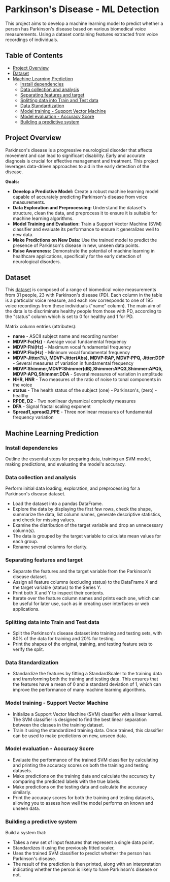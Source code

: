 # Parkinson's Disease - ML Detection
This project aims to develop a machine learning model to predict whether a person has Parkinson's disease based on various biomedical voice measurements. Using a dataset containing features extracted from voice recordings of individuals. 

## Table of Contents
- [Project Overview](#project-overview)
- [Dataset](#dataset)
- [Machine Learning Prediction](#machine-learning-prediction)
    - [Install dependencies](#install-dependencies)
    - [Data collection and analysis](#data-collection-and-analysis)
    - [Separating features and target](#separating-features-and-target)
    - [Splitting data into Train and Test data](#splitting-data-into-train-and-test-data)
    - [Data Standardization](#data-standardization)
    - [Model training - Support Vector Machine](#model-training---support-vector-machine)
    - [Model evaluation - Accuracy Score](#model-evaluation---accuracy-score)
    - [Building a predictive system](#building-a-predictive-system)

## Project Overview
Parkinson's disease is a progressive neurological disorder that affects movement and can lead to significant disability. Early and accurate diagnosis is crucial for effective management and treatment. This project leverages data-driven approaches to aid in the early detection of the disease.

**Goals:**
- **Develop a Predictive Model:** Create a robust machine learning model capable of accurately predicting Parkinson's disease from voice measurements.
- **Data Exploration and Preprocessing:** Understand the dataset's structure, clean the data, and preprocess it to ensure it is suitable for machine learning algorithms.
- **Model Training and Evaluation:** Train a Support Vector Machine (SVM) classifier and evaluate its performance to ensure it generalizes well to new data.
- **Make Predictions on New Data:** Use the trained model to predict the presence of Parkinson's disease in new, unseen data points.
- **Raise Awareness:** Demonstrate the potential of machine learning in healthcare applications, specifically for the early detection of neurological disorders.

## Dataset
This [dataset](https://www.kaggle.com/datasets/vikasukani/parkinsons-disease-data-set) is composed of a range of biomedical voice measurements from 31 people, 23 with Parkinson's disease (PD). Each column in the table is a particular voice measure, and each row corresponds to one of 195 voice recordings from these individuals ("name" column). The main aim of the data is to discriminate healthy people from those with PD, according to the "status" column which is set to 0 for healthy and 1 for PD.

Matrix column entries (attributes):
- **name** - ASCII subject name and recording number
- **MDVP:Fo(Hz)** - Average vocal fundamental frequency
- **MDVP:Fhi(Hz)** - Maximum vocal fundamental frequency
- **MDVP:Flo(Hz)** - Minimum vocal fundamental frequency
- **MDVP:Jitter(%), MDVP:Jitter(Abs), MDVP:RAP, MDVP:PPQ, Jitter:DDP** - Several measures of variation in fundamental frequency
- **MDVP:Shimmer,MDVP:Shimmer(dB),Shimmer:APQ3,Shimmer:APQ5,MDVP:APQ,Shimmer:DDA** - Several measures of variation in amplitude
- **NHR, HNR** - Two measures of the ratio of noise to tonal components in the voice
- **status** - The health status of the subject (one) - Parkinson's, (zero) - healthy
- **RPDE, D2** - Two nonlinear dynamical complexity measures
- **DFA** - Signal fractal scaling exponent
- **Spread1,spread2,PPE** - Three nonlinear measures of fundamental frequency variation

## Machine Learning Prediction
### Install dependencies
Outline the essential steps for preparing data, training an SVM model, making predictions, and evaluating the model's accuracy.

### Data collection and analysis
Perform initial data loading, exploration, and preprocessing for a Parkinson's disease dataset.
- Load the dataset into a pandas DataFrame.
- Explore the data by displaying the first few rows, check the shape, summarize the data, list column names, generate descriptive statistics, and check for missing values.
- Examine the distribution of the target variable and drop an unnecessary column(s).
- The data is grouped by the target variable to calculate mean values for each group.
- Rename several columns for clarity.

### Separating features and target
- Separate the features and the target variable from the Parkinson's disease dataset.
- Assign all feature columns (excluding status) to the DataFrame X and the target variable (status) to the Series Y.
- Print both X and Y to inspect their contents.
- Iterate over the feature column names and prints each one, which can be useful for later use, such as in creating user interfaces or web applications.

### Splitting data into Train and Test data
- Split the Parkinson's disease dataset into training and testing sets, with 80% of the data for training and 20% for testing.
- Print the shapes of the original, training, and testing feature sets to verify the split.

### Data Standardization
- Standardize the features by fitting a StandardScaler to the training data and transforming both the training and testing data. This ensures that the features have a mean of 0 and a standard deviation of 1, which can improve the performance of many machine learning algorithms.

### Model training - Support Vector Machine
- Initialize a Support Vector Machine (SVM) classifier with a linear kernel. The SVM classifier is designed to find the best linear separation between the classes in the training dataset.
- Train it using the standardized training data. Once trained, this classifier can be used to make predictions on new, unseen data.

### Model evaluation - Accuracy Score
- Evaluate the performance of the trained SVM classifier by calculating and printing the accuracy scores on both the training and testing datasets.
- Make predictions on the training data and calculate the accuracy by comparing the predicted labels with the true labels.
- Make predictions on the testing data and calculate the accuracy similarly. 
- Print the accuracy scores for both the training and testing datasets, allowing you to assess how well the model performs on known and unseen data.

### Building a predictive system
Build a system that:

- Takes a new set of input features that represent a single data point.
- Standardizes it using the previously fitted scaler,
- Uses the trained SVM classifier to predict whether the person has Parkinson's disease.
- The result of the prediction is then printed, along with an interpretation indicating whether the person is likely to have Parkinson's disease or not.
